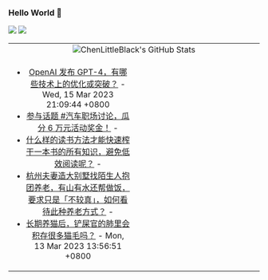 ### Hello World 👋

[![](https://img.shields.io/badge/@ChenLittleBlack-1a6c81?style=flat&logo=java&logoColor=1a6c81&label=Java&colorA=ffffff)](https://www.java.com/)
[![](https://img.shields.io/badge/@ChenLittleBlack-41b883?style=flat&logo=vuedotjs&logoColor=41b883&label=Vue&colorA=ffffff)](https://cn.vuejs.org/)

<table>
<tr>
<td colspan="2" style="text-align: center;">
<img alt="ChenLittleBlack's GitHub Stats" src="https://github-readme-stats.vercel.app/api?username=ChenLittleBlack&show_icons=true&icon_color=CE1D2D&text_color=718096&bg_color=ffffff&hide_title=true" />
</td>
</tr>
<tr>
<td align="center" valign="middle">

<!-- START_SECTION:blog -->
* <a href='http://www.zhihu.com/question/589639535/answer/2937928726?utm_campaign=rss&utm_medium=rss&utm_source=rss&utm_content=title' target='_blank'>OpenAI 发布 GPT-4，有哪些技术上的优化或突破？</a> - Wed, 15 Mar 2023 21:09:44 +0800
* <a href='http://zhuanlan.zhihu.com/p/612628006?utm_campaign=rss&utm_medium=rss&utm_source=rss&utm_content=title' target='_blank'>参与话题 #汽车职场讨论，瓜分 6 万元活动奖金！</a> - 
* <a href='http://www.zhihu.com/question/377547324/answer/2935976845?utm_campaign=rss&utm_medium=rss&utm_source=rss&utm_content=title' target='_blank'>什么样的读书方法才能快速榨干一本书的所有知识，避免低效阅读呢？</a> - 
* <a href='http://www.zhihu.com/question/588442624/answer/2935602576?utm_campaign=rss&utm_medium=rss&utm_source=rss&utm_content=title' target='_blank'>杭州夫妻造大别墅找陌生人抱团养老，有山有水还帮做饭，要求只是「不较真」，如何看待此种养老方式？</a> - 
* <a href='http://www.zhihu.com/question/587794842/answer/2928991778?utm_campaign=rss&utm_medium=rss&utm_source=rss&utm_content=title' target='_blank'>长期养猫后，铲屎官的肺里会积存很多猫毛吗？</a> - Mon, 13 Mar 2023 13:56:51 +0800
<!-- END_SECTION:blog -->

</td>
<td valign="middle" width="50%">

<!-- START_SECTION:douban -->

<!-- END_SECTION:douban -->

</td>
</tr>
</table>
